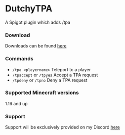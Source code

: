 # DutchyTPA
A Spigot plugin which adds /tpa

### Download
Downloads can be found [here](https://github.com/TheDutchMC/DutchyTPA/releases)

### Commands
- `/tpa <playername>` Teleport to a player
- `/tpaccept` or  `/tpyes` Accept a TPA request
- `/tpdeny` or `/tpno` Deny a TPA request

### Supported Minecraft versions
1.16 and up

### Support
Support will be exclusively provided on my Discord [here](https://discord.gg/xE3FcGj)